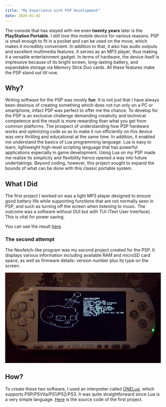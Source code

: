 ```yaml
---
title: "My Experience with PSP Development"
date: 2024-01-01
---
```


The console that has stayed with me even **twenty years** later is the **PlayStation Portable**. 
I still love this mobile device for various reasons. PSP is small enough to fit in a pocket and can be used on the move, which makes it incredibly convenient. 
In addition to that, it also has audio outputs and excellent multimedia features. It serves as an MP3 player, thus making it a versatile entertainment gadget. 
In terms of hardware, the device itself is impressive because of its bright screen, long-lasting battery, and expandable storage via Memory Stick Duo cards. 
All these features make the PSP stand out till now. 

## Why?

Writing software for the PSP was mostly **fun**. It is not just that I have always been desirous of creating something which does not run only on a PC or 
smartphone, infact PSP was perfect to offer me the chance. To develop for the PSP is an exclusive challenge demanding creativity and technical competence 
and the result is more rewarding than what you get from common platforms. The prospect of understanding how PSP hardware works and optimizing code so 
as to make it run efficiently on this device was very thrilling and educational at the same time. In addition, it enabled me understand the basics of 
Lua programming language. Lua is easy to learn, lightweight high-level scripting language that has powerful applications especially in game development. 
Using Lua on my PSP made me realize its simplicity and flexibility hence opened a way into future undertakings. Beyond coding, however, this project sought 
to expand the bounds of what can be done with this classic portable system. 

## What I Did

The first project I worked on was a light MP3 player designed to ensure good battery life while supporting functions that are not normally seen in PSP, and 
such as turning off the screen when listening to music. The outcome was a software without GUI but with TUI (Text User Interface). This is vital for power 
saving.

You can see the result [here](https://github.com/rdWei/UMusic).

### The second attempt

The Neofetch-like program was my second project created for the PSP. It displays various information including available RAM and microSD card space, as well
as firmware details: version number plus its type on the screen. 

<p align="center">
  <img src="/assets/images/pspfetch.jpeg" alt="psp neofetch" width="800" />
</p>


## How?

To create these two software, I used an interpreter called [ONELua](https://onelua.x10.mx/psp/docs/en), which supports PSP/PSVita/PS1/PS2/PS3. It was quite straightforward since Lua is a very 
simple language. [Here](https://github.com/rdWei/UMusic) is the source code of the first project. 
